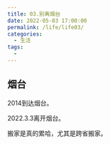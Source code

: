 ```yaml
---
title: 03.别离烟台
date: 2022-05-03 17:00:00
permalink: /life/life03/
categories:
  - 生活
tags:
  -
---
```


## 烟台

2014到达烟台。

2022.3.3离开烟台。

搬家是真的累哈，尤其是跨省搬家。
